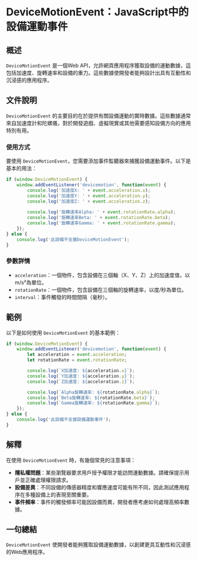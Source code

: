 <!--
Meta Description: # DeviceMotionEvent：JavaScript中的設備運動事件 ## 概述 `DeviceMotionEvent` 是一個Web API，允許網頁應用程序獲取設備的運動數據，這包括加速度、旋轉速率和設備的重力。這些數據使開發者能夠設計出具有互動性和沉浸感的應用程序。 ## 文件說明 `...
Meta Keywords: console, log, event, devicemotionevent, acceleration
-->

# DeviceMotionEvent：JavaScript中的設備運動事件

## 概述
`DeviceMotionEvent` 是一個Web API，允許網頁應用程序獲取設備的運動數據，這包括加速度、旋轉速率和設備的重力。這些數據使開發者能夠設計出具有互動性和沉浸感的應用程序。

## 文件說明
`DeviceMotionEvent` 的主要目的在於提供有關設備運動的實時數據。這些數據通常來自加速度計和陀螺儀，對於開發遊戲、虛擬現實或其他需要感知設備方向的應用特別有用。

### 使用方式
要使用 `DeviceMotionEvent`，您需要添加事件監聽器來捕獲設備運動事件。以下是基本的用法：

```javascript
if (window.DeviceMotionEvent) {
    window.addEventListener('devicemotion', function(event) {
        console.log('加速度X: ' + event.acceleration.x);
        console.log('加速度Y: ' + event.acceleration.y);
        console.log('加速度Z: ' + event.acceleration.z);
        
        console.log('旋轉速率Alpha: ' + event.rotationRate.alpha);
        console.log('旋轉速率Beta: ' + event.rotationRate.beta);
        console.log('旋轉速率Gamma: ' + event.rotationRate.gamma);
    });
} else {
    console.log('此設備不支援DeviceMotionEvent');
}
```

### 參數詳情
- `acceleration`：一個物件，包含設備在三個軸（X、Y、Z）上的加速度值，以m/s²為單位。
- `rotationRate`：一個物件，包含設備在三個軸的旋轉速率，以度/秒為單位。
- `interval`：事件觸發的時間間隔（毫秒）。

## 範例
以下是如何使用 `DeviceMotionEvent` 的基本範例：

```javascript
if (window.DeviceMotionEvent) {
    window.addEventListener('devicemotion', function(event) {
        let acceleration = event.acceleration;
        let rotationRate = event.rotationRate;

        console.log(`X加速度: ${acceleration.x}`);
        console.log(`Y加速度: ${acceleration.y}`);
        console.log(`Z加速度: ${acceleration.z}`);

        console.log(`Alpha旋轉速率: ${rotationRate.alpha}`);
        console.log(`Beta旋轉速率: ${rotationRate.beta}`);
        console.log(`Gamma旋轉速率: ${rotationRate.gamma}`);
    });
} else {
    console.log('此設備不支援設備運動事件');
}
```

## 解釋
在使用 `DeviceMotionEvent` 時，有幾個常見的注意事項：
- **隱私權問題**：某些瀏覽器要求用戶授予權限才能訪問運動數據。請確保提示用戶並正確處理權限請求。
- **設備差異**：不同設備的傳感器精度和響應速度可能有所不同，因此測試應用程序在多種設備上的表現至關重要。
- **事件頻率**：事件的觸發頻率可能因設備而異，開發者應考慮如何處理高頻率數據。

## 一句總結
`DeviceMotionEvent` 使開發者能夠獲取設備運動數據，以創建更具互動性和沉浸感的Web應用程序。